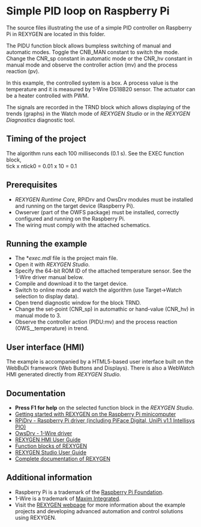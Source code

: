 ﻿Simple PID loop on Raspberry Pi
===============================

The source files illustrating the use of a simple PID controller on Raspberry Pi 
in REXYGEN are located in this folder.

The PIDU function block allows bumpless switching of manual and automatic modes. 
Toggle the CNB_MAN constant to switch the mode. Change the CNR_sp constant in 
automatic mode or the CNR_hv constant in manual mode and observe the controller 
action (mv) and the process reaction (pv).

In this example, the controlled system is a box. A process value is the temperature and it
is measured by 1-Wire DS18B20 sensor. The actuator can be a heater controlled 
with PWM.

The signals are recorded in the TRND block which allows displaying of the trends 
(graphs) in the Watch mode of *REXYGEN Studio* or in the *REXYGEN Diagnostics* diagnostic tool. 

## Timing of the project ##

The algorithm runs each 100 milliseconds (0.1 s). See the EXEC function block,  
tick x ntick0 = 0.01 x 10 = 0.1 

## Prerequisites ##
- *REXYGEN Runtime Core*, RPiDrv and OwsDrv modules must be installed and running on the target 
  device (Raspberry Pi).
- Owserver (part of the OWFS package) must be installed, correctly configured 
  and running on the Raspberry Pi.
- The wiring must comply with the attached schematics. 

## Running the example ##
- The **exec.mdl* file is the project main file.
- Open it with *REXYGEN Studio*.
- Specify the 64-bit ROM ID of the attached temperature sensor. See the 1-Wire 
  driver manual below.
- Compile and download it to the target device.
- Switch to online mode and watch the algorithm (use Target->Watch selection 
  to display data).
- Open trend diagnostic window for the block TRND.
- Change the set-point (CNR_sp) in automathic or hand-value (CNR_hv) in manual 
mode to 3.
- Observe the controller action (PIDU:mv) and the process reaction (OWS__temperature) in trend.

## User interface (HMI) ##
The example is accompanied by a HTML5-based user interface built on the WebBuDi 
framework (Web Buttons and Displays). There is also a WebWatch HMI generated
directly from *REXYGEN Studio*.

## Documentation ##

- **Press F1 for help** on the selected function block in the *REXYGEN Studio*.
- [Getting started with REXYGEN on the Raspberry Pi minicomputer](https://www.rexygen.com/doc/PDF/ENGLISH/RexygenGettingStarted_RasPi_ENG.pdf)
- [RPiDrv - Raspberry Pi driver (including PiFace Digital, UniPi v1.1 Intellisys PIO)](https://www.rexygen.com/doc/PDF/ENGLISH/RPiDrv_ENG.pdf)
- [OwsDrv - 1-Wire driver](https://www.rexygen.com/doc/PDF/ENGLISH/OwsDrv_ENG.pdf)
- [REXYGEN HMI User Guide](https://www.rexygen.com/doc/PDF/ENGLISH/RexygenHMI_ENG.pdf)
- [Function blocks of REXYGEN](https://www.rexygen.com/doc/PDF/ENGLISH/BRef_ENG.pdf)
- [REXYGEN Studio User Guide](https://www.rexygen.com/doc/PDF/ENGLISH/RexygenStudio_ENG.pdf)
- [Complete documentation of REXYGEN](http://www.rexygen.com/documentation-and-support)

## Additional information ##

- Raspberry Pi is a trademark of the [Raspberry Pi Foundation](http://www.raspberrypi.org).
- 1-Wire is a trademark of [Maxim Integrated](http://www.maxim-ic.com).
- Visit the [REXYGEN webpage](http://www.rexygen.com) 
for more information about the example projects and developing advanced 
automation and control solutions using REXYGEN.
